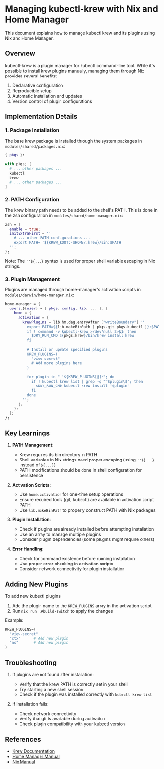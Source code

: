# Managing kubectl-krew with Nix and Home Manager

This document explains how to manage kubectl krew and its plugins using Nix and Home Manager.

## Overview

kubectl-krew is a plugin manager for kubectl command-line tool. While it's possible to install krew plugins manually, managing them through Nix provides several benefits:

1. Declarative configuration
2. Reproducible setup
3. Automatic installation and updates
4. Version control of plugin configurations

## Implementation Details

### 1. Package Installation

The base krew package is installed through the system packages in `modules/shared/packages.nix`:

```nix
{ pkgs }:

with pkgs; [
  # ... other packages ...
  kubectl
  krew
  # ... other packages ...
]
```

### 2. PATH Configuration

The krew binary path needs to be added to the shell's PATH. This is done in the zsh configuration in `modules/shared/home-manager.nix`:

```nix
zsh = {
  enable = true;
  initExtraFirst = ''
    # ... other PATH configurations ...
    export PATH=''${KREW_ROOT:-$HOME/.krew}/bin:$PATH
  '';
};
```

Note: The `''${...}` syntax is used for proper shell variable escaping in Nix strings.

### 3. Plugin Management

Plugins are managed through home-manager's activation scripts in `modules/darwin/home-manager.nix`:

```nix
home-manager = {
  users.${user} = { pkgs, config, lib, ... }: {
    home = {
      activation = {
        krewPlugins = lib.hm.dag.entryAfter ["writeBoundary"] ''
          export PATH=${lib.makeBinPath [ pkgs.git pkgs.kubectl ]}:$PATH:$HOME/.krew/bin
          if ! command -v kubectl-krew >/dev/null 2>&1; then
            $DRY_RUN_CMD ${pkgs.krew}/bin/krew install krew
          fi
          
          # Install or update specified plugins
          KREW_PLUGINS=(
            "view-secret"
            # Add more plugins here
          )
          
          for plugin in "''${KREW_PLUGINS[@]}"; do
            if ! kubectl krew list | grep -q "^$plugin\$"; then
              $DRY_RUN_CMD kubectl krew install "$plugin"
            fi
          done
        '';
      };
    };
  };
};
```

## Key Learnings

1. **PATH Management**:
   - Krew requires its bin directory in PATH
   - Shell variables in Nix strings need proper escaping (using `''${...}` instead of `${...}`)
   - PATH modifications should be done in shell configuration for persistence

2. **Activation Scripts**:
   - Use `home.activation` for one-time setup operations
   - Ensure required tools (git, kubectl) are available in activation script PATH
   - Use `lib.makeBinPath` to properly construct PATH with Nix packages

3. **Plugin Installation**:
   - Check if plugins are already installed before attempting installation
   - Use an array to manage multiple plugins
   - Consider plugin dependencies (some plugins might require others)

4. **Error Handling**:
   - Check for command existence before running installation
   - Use proper error checking in activation scripts
   - Consider network connectivity for plugin installation

## Adding New Plugins

To add new kubectl plugins:

1. Add the plugin name to the `KREW_PLUGINS` array in the activation script
2. Run `nix run .#build-switch` to apply the changes

Example:
```nix
KREW_PLUGINS=(
  "view-secret"
  "ctx"      # Add new plugin
  "ns"       # Add new plugin
)
```

## Troubleshooting

1. If plugins are not found after installation:
   - Verify that the krew PATH is correctly set in your shell
   - Try starting a new shell session
   - Check if the plugin was installed correctly with `kubectl krew list`

2. If installation fails:
   - Check network connectivity
   - Verify that git is available during activation
   - Check plugin compatibility with your kubectl version

## References

- [Krew Documentation](https://krew.sigs.k8s.io/)
- [Home Manager Manual](https://nix-community.github.io/home-manager/)
- [Nix Manual](https://nixos.org/manual/nix/stable/)
